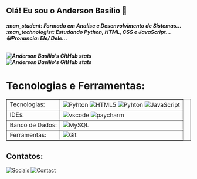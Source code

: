 ## Olá! Eu sou o Anderson Basilio :wave:

  <h5>:man_student: Formado em Analise e Desenvolvimento de Sistemas...<br>
  :man_technologist: Estudando Python, HTML, CSS e JavaScript...<br>
  😀Pronuncia: Ele/ Dele...
  <br><br>
  


![Anderson Basilio's GitHub stats](https://github-readme-stats.vercel.app/api?username=AndersonBasilio&show_icons=true&theme=radical) <br>
![Anderson Basilio's GitHub stats](https://github-readme-stats.vercel.app/api/top-langs/?username=AndersonBasilio&&theme=radical)
  
<h1>Tecnologias e Ferramentas:</h1>
<table border="">
    <tr>
        <td>Tecnologias:</td>
        <td>
            <img align = "center" alt ="Pyhton" src = "https://img.shields.io/badge/Python-14354C?style=for-the-badge&logo=python&logoColor=white"> 
            <img align = "center" alt ="HTML5" src = "https://img.shields.io/badge/HTML5-E34F26?style=for-the-badge&logo=html5&logoColor=white"> 
            <img align = "center" alt ="Pyhton" src = "https://img.shields.io/badge/CSS3-1572B6?style=for-the-badge&logo=css3&logoColor=white"> 
            <img align = "center" alt ="JavaScript" src = "https://img.shields.io/badge/JavaScript-F7DF1E?style=for-the-badge&logo=javascript&logoColor=black">
        </td>
    </tr>
    <tr>
        <td>IDEs:</td>
        <td>
            <img align = "center" alt ="vscode" src ="https://img.shields.io/badge/Visual_Studio_Code-0078D4?style=for-the-badge&logo=visual%20studio%20code&logoColor=white)](https://code.visualstudio.com/"> <img align = "center" alt ="paycharm" src ="https://img.shields.io/badge/PyCharm-000000.svg?&style=for-the-badge&logo=PyCharm&logoColor=white)](https://www.jetbrains.com/pt-br/pycharm">
        </td>
    </tr>
    <tr>
        <td>Banco de Dados:</td>
        <td>
            <img align = "center" alt ="MySQL" src = "https://img.shields.io/badge/MySQL-005C84?style=for-the-badge&logo=mysql&logoColor=white">
        </td>
    </tr>
    <tr>
        <td>Ferramentas:</td>
        <td>
            <img align = "center" alt ="Git" src = "https://img.shields.io/badge/GIT-E44C30?style=for-the-badge&logo=git&logoColor=white">
        </td>
    </tr>

</table>

## Contatos:
[![Sociais](https://img.shields.io/badge/LinkedIn-0077B5?style=for-the-badge&logo=linkedin&logoColor=white)](https://www.linkedin.com/in/anderson-santos-4488a5242/)
[![Contact](https://img.shields.io/badge/Gmail-D14836?style=for-the-badge&logo=gmail&logoColor=white)](andersonwylde32@gmail.com)
  
  

